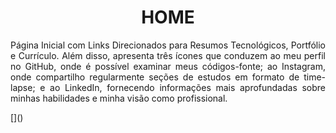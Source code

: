 <h1 align="center">HOME</h1>
<p align="justify">Página Inicial com Links Direcionados para Resumos Tecnológicos, Portfólio e Currículo. Além disso, apresenta três ícones que conduzem ao meu perfil no GitHub, onde é possível examinar meus códigos-fonte;
  ao Instagram, onde compartilho regularmente seções de estudos em formato de time-lapse;
  e ao LinkedIn, fornecendo informações mais aprofundadas sobre minhas habilidades e minha visão como profissional.
<p>
<div>
  [<img src="" alt="" title="">]()
</div>
